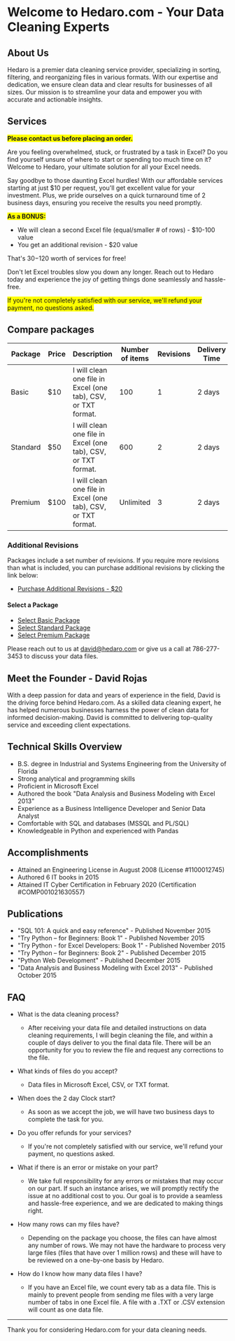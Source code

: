 # Welcome to Hedaro.com - Your Data Cleaning Experts

## About Us

Hedaro is a premier data cleaning service provider, specializing in sorting, filtering, and reorganizing files in various formats. With our expertise and dedication, we ensure clean data and clear results for businesses of all sizes. Our mission is to streamline your data and empower you with accurate and actionable insights.

## Services

<span style="background-color: yellow;"> **Please contact us before placing an order.** </span>

Are you feeling overwhelmed, stuck, or frustrated by a task in Excel? Do you find yourself unsure of where to start or spending too much time on it? Welcome to Hedaro, your ultimate solution for all your Excel needs.

Say goodbye to those daunting Excel hurdles! With our affordable services starting at just $10 per request, you'll get excellent value for your investment. Plus, we pride ourselves on a quick turnaround time of 2 business days, ensuring you receive the results you need promptly.

<span style="background-color: yellow;"> **As a BONUS:** 
* We will clean a second Excel file (equal/smaller # of rows) - $10-100 value
* You get an additional revision - $20 value

That's $30-$120 worth of services for free! </span>

Don't let Excel troubles slow you down any longer. Reach out to Hedaro today and experience the joy of getting things done seamlessly and hassle-free.

<span style="background-color: yellow;"> If you're not completely satisfied with our service, we'll refund your payment, no questions asked. </span>

## Compare packages

| Package     | Price | Description                                                                      | Number of items | Revisions | Delivery Time | Total   |
|-------------|-------|----------------------------------------------------------------------------------|-----------------|-----------|---------------|---------|
| Basic       | $10   | I will clean one file in Excel (one tab), CSV, or TXT format.                    | 100             | 1         | 2 days        | $10     |
| Standard    | $50   | I will clean one file in Excel (one tab), CSV, or TXT format.                    | 600             | 2         | 2 days        | $50     |
| Premium     | $100  | I will clean one file in Excel (one tab), CSV, or TXT format.                    | Unlimited       | 3         | 2 days        | $100    |

### Additional Revisions
Packages include a set number of revisions. If you require more revisions than what is included, you can purchase additional revisions by clicking the link below:
- [Purchase Additional Revisions - $20](https://link.waveapps.com/nuur7m-qh2rhg)

#### Select a Package

- [Select Basic Package](https://link.waveapps.com/m694yv-f5kxxt)
- [Select Standard Package](https://link.waveapps.com/25tz9t-x448ka)
- [Select Premium Package](https://link.waveapps.com/26a8kt-s2e26f)

Please reach out to us at david@hedaro.com or give us a call at 786-277-3453 to discuss your data files.

## Meet the Founder - David Rojas

With a deep passion for data and years of experience in the field, David is the driving force behind Hedaro.com. As a skilled data cleaning expert, he has helped numerous businesses harness the power of clean data for informed decision-making. David is committed to delivering top-quality service and exceeding client expectations.

## Technical Skills Overview
- B.S. degree in Industrial and Systems Engineering from the University of Florida
- Strong analytical and programming skills
- Proficient in Microsoft Excel
- Authored the book "Data Analysis and Business Modeling with Excel 2013"
- Experience as a Business Intelligence Developer and Senior Data Analyst
- Comfortable with SQL and databases (MSSQL and PL/SQL)
- Knowledgeable in Python and experienced with Pandas

## Accomplishments
- Attained an Engineering License in August 2008 (License #1100012745)
- Authored 6 IT books in 2015
- Attained IT Cyber Certification in February 2020 (Certification #COMP001021630557)

## Publications
- "SQL 101: A quick and easy reference" - Published November 2015
- "Try Python – for Beginners: Book 1" - Published November 2015
- "Try Python - for Excel Developers: Book 1" - Published November 2015
- "Try Python – for Beginners: Book 2" - Published December 2015
- "Python Web Development" - Published December 2015
- "Data Analysis and Business Modeling with Excel 2013" - Published October 2015

## FAQ  
- What is the data cleaning process?
	- After receiving your data file and detailed instructions on data cleaning requirements, I will begin cleaning the file, and within a couple of days deliver to you the final data file. There will be an opportunity for you to review the file and request any corrections to the file.

- What kinds of files do you accept?
	- Data files in Microsoft Excel, CSV, or TXT format.

- When does the 2 day Clock start?
	- As soon as we accept the job, we will have two business days to complete the task for you.

- Do you offer refunds for your services?
	- If you're not completely satisfied with our service, we'll refund your payment, no questions asked.

- What if there is an error or mistake on your part?
	- We take full responsibility for any errors or mistakes that may occur on our part. If such an instance arises, we will promptly rectify the issue at no additional cost to you. Our goal is to provide a seamless and hassle-free experience, and we are dedicated to making things right.

- How many rows can my files have?
	- Depending on the package you choose, the files can have almost any number of rows. We may not have the hardware to process very large files (files that have over 1 million rows) and these will have to be reviewed on a one-by-one basis by Hedaro.

- How do I know how many data files I have?
	- If you have an Excel file, we count every tab as a data file. This is mainly to prevent people from sending me files with a very large number of tabs in one Excel file. A file with a .TXT or .CSV extension will count as one data file.

---
Thank you for considering Hedaro.com for your data cleaning needs.
